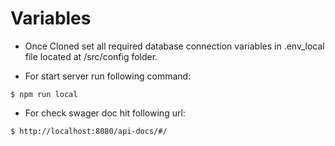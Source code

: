 # Variables


- Once Cloned set all required database connection variables in .env_local file located at /src/config folder.

- For start server run following command:
```
$ npm run local
```

- For check swager doc hit following url:
```
$ http://localhost:8080/api-docs/#/
```